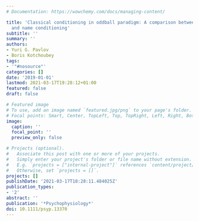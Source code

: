 ```yaml
---
# Documentation: https://wowchemy.com/docs/managing-content/

title: 'Classical conditioning in oddball paradigm: A comparison between aversive
  and name conditioning'
subtitle: ''
summary: ''
authors:
- Yuri G. Pavlov
- Boris Kotchoubey
tags:
- '"#nosource"'
categories: []
date: '2019-01-01'
lastmod: 2021-03-17T19:28:12+01:00
featured: false
draft: false

# Featured image
# To use, add an image named `featured.jpg/png` to your page's folder.
# Focal points: Smart, Center, TopLeft, Top, TopRight, Left, Right, BottomLeft, Bottom, BottomRight.
image:
  caption: ''
  focal_point: ''
  preview_only: false

# Projects (optional).
#   Associate this post with one or more of your projects.
#   Simply enter your project's folder or file name without extension.
#   E.g. `projects = ["internal-project"]` references `content/project/deep-learning/index.md`.
#   Otherwise, set `projects = []`.
projects: []
publishDate: '2021-03-17T18:28:11.484025Z'
publication_types:
- '2'
abstract: ''
publication: '*Psychophysiology*'
doi: 10.1111/psyp.13370
---
```

